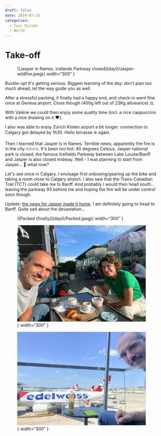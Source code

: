 ```yaml
---
draft: false 
date: 2024-07-25 
categories:
  - Tour Divide
  - World
---
```


# Take-off

<figure markdown>
![Jasper in flames, Icelands Parkway closed](day0/Jasper-wildfire.jpeg){ width=“300” }
</figure>

Buckle-up! It's getting serious. Biggest learning of the day: don't plan too much ahead, let the way guide you as well.

<!-- more -->

After a stressful packing, it finally had a happy end, and check-in went fine once at Geneva airport. Close though (400g left out of 23Kg allowance) ⚖️.

With Valérie we could then enjoy some quality time (incl. a nice cappuccino with a nice drawing on it ❤️).

I also was able to enjoy Zürich Kloten airport a bit longer: connection to Calgary got delayed by 1h30. Hello terrasse ☕️ again.

Then I learned that Jasper is in flames. Terrible news, apparently the fire is in the city 🔥🔥🔥🔥. It's been too hot: 40 degrees Celsius. Jasper national park is closed, the famous Icefields Parkway between Lake Louise/Banff and Jasper is also closed midway. Well - I was planning to start from Jasper... 🧐 what now?

Let's see once in Calgary. I envisage first unboxing/gearing up the bike and taking a room close to Calgary airport. I also saw that the Trans-Canadian Trail (TCT) could take me to Banff. And probably I would then head south... leaving the parkway 93 behind me and hoping the fire will be under control soon though.

Update: [the news for Jasper made it home](https://www.rts.ch/info/monde/2024/article/au-canada-un-feu-de-foret-a-ravage-la-ville-touristique-de-jasper-laissant-un-spectacle-de-desolation-28581173.html). I am definitely going to head to Banff. Quite sad about the devastation...

<figure markdown>
![Packed (finally)](day0/Packed.jpeg){ width=“300” }

![One Last Cappuccino](day0/QualityV.jpeg){ width=“300” }

![It's going to be a long day...](day0/Kloten.jpeg){ width=“300” }
</figure>
